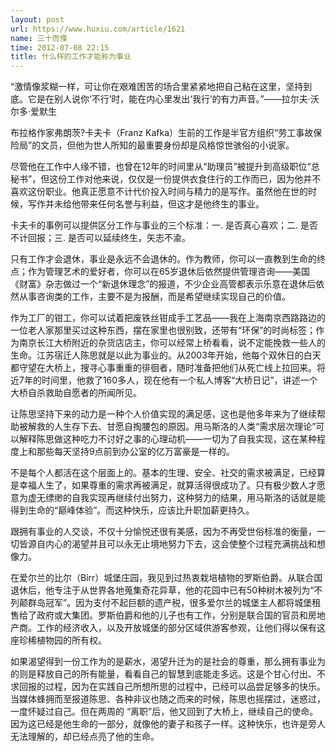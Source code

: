 ```yaml
---
layout: post
url: https://www.huxiu.com/article/1621
name: 三十而慄
time: 2012-07-08 22:15
title: 什么样的工作才能称为事业
---
```

“激情像浆糊一样，可让你在艰难困苦的场合里紧紧地把自己粘在这里，坚持到底。它是在别人说你‘不行’时，能在内心里发出‘我行’的有力声音。”——拉尔夫·沃尔多·爱默生

布拉格作家弗朗茨?卡夫卡（Franz Kafka）生前的工作是半官方组织“劳工事故保险局”的文员，但他为世人所知的最重要身份却是风格惊世骇俗的小说家。

尽管他在工作中人缘不错，也曾在12年的时间里从“助理员”被提升到高级职位“总秘书”，但这份工作对他来说，仅仅是一份提供衣食住行的工作而已，因为他并不喜欢这份职业。他真正愿意不计代价投入时间与精力的是写作。虽然他在世的时候，写作并未给他带来任何名誉与利益，但这才是他终生的事业。

卡夫卡的事例可以提供区分工作与事业的三个标准：一. 是否真心喜欢；二. 是否不计回报；三. 是否可以延续终生，矢志不渝。

只有工作才会退休，事业是永远不会退休的。作为教师，你可以一直教到生命的终点；作为管理艺术的爱好者，你可以在65岁退休后依然提供管理咨询——美国《财富》杂志做过一个“新退休理念”的报道，不少企业高管都表示乐意在退休后依然从事咨询类的工作，主要不是为报酬，而是希望继续实现自己的价值。

作为工厂的钳工，你可以试着把废铁丝钳成手工艺品——我在上海南京西路路边的一位老人家那里买过这种东西，摆在家里也很别致，还带有“环保”的时尚标签；作为南京长江大桥附近的杂货店店主，你可以经常上桥看看，说不定能挽救一些人的生命。江苏宿迁人陈思就是以此为事业的。从2003年开始，他每个双休日的白天都守望在大桥上，搜寻心事重重的徘徊者，随时准备把他们从死亡线上拉回来。将近7年的时间里，他救了160多人，现在他有一个私人博客“大桥日记”，讲述一个大桥自杀救助自愿者的所闻所见。

让陈思坚持下来的动力是一种个人价值实现的满足感，这也是他多年来为了继续帮助被解救的人生存下去、甘愿自掏腰包的原因。用马斯洛的人类“需求层次理论”可以解释陈思做这种吃力不讨好之事的心理动机——一切为了自我实现，这在某种程度上和那些每天坚持9点前到办公室的亿万富豪是一样的。

不是每个人都活在这个层面上的。基本的生理、安全、社交的需求被满足，已经算是幸福人生了，如果尊重的需求再被满足，就算活得很成功了。只有极少数人才愿意为虚无缥缈的自我实现再继续付出努力，这种努力的结果，用马斯洛的话就是能得到生命的“巅峰体验”。而这种快乐，应该比升职加薪更持久。

跟拥有事业的人交谈，不仅十分愉悦还很有美感，因为不再受世俗标准的衡量，一切皆源自内心的渴望并且可以永无止境地努力下去，这会使整个过程充满挑战和想像力。

在爱尔兰的比尔（Birr）城堡庄园，我见到过热衷栽培植物的罗斯伯爵。从联合国退休后，他专注于从世界各地蒐集奇花异草，他的花园中已有50种树木被列为“不列颠群岛冠军”。因为支付不起巨额的遗产税，很多爱尔兰的城堡主人都将城堡租售给了政府或大集团。罗斯伯爵和他的儿子也有工作，分别是联合国的官员和房地产商。工作的经济收入，以及开放城堡的部分区域供游客参观，让他们得以保有这座珍稀植物园的所有权。

如果渴望得到一份工作为的是薪水，渴望升迁为的是社会的尊重，那么拥有事业为的则是释放自己的所有能量，看看自己的智慧到底能走多远。这是个甘心付出、不求回报的过程，因为在实践自己所想所思的过程中，已经可以品尝足够多的快乐。当媒体蜂拥而至报道陈思、各种非议也随之而来的时候，陈思也摇摆过，迷惑过，一度怀疑过自己。但在两周的 “离职”后，他又回到了大桥上，继续自己的使命。因为这已经是他生命的一部分，就像他的妻子和孩子一样。这种快乐，也许是旁人无法理解的，却已经点亮了他的生命。


